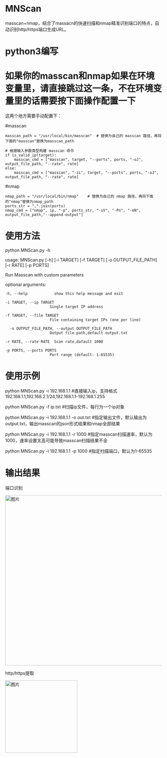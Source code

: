 # MNScan
masscan+nmap，结合了massacn的快速扫描和nmap精准识别端口的特点，自动识别http/https端口生成URL。
# python3编写
# 如果你的masscan和nmap如果在环境变量里，请直接跳过这一条，不在环境变量里的话需要按下面操作配置一下
这两个地方需要手动配置下：

#masscan

    masscan_path = "/usr/local/bin/masscan"  # 替换为自己的 masscan 路径，再将下面的"masscan"替换为masscan_path
    
    # 根据输入参数类型构建 masscan 命令
    if is_valid_ip(target):
        masscan_cmd = ["masscan", target, "--ports", ports, "-oJ", output_file_path, "--rate", rate]
    else:
        masscan_cmd = ["masscan", "-iL", target, "--ports", ports, "-oJ", output_file_path, "--rate", rate]
#nmap


    nmap_path = "/usr/local/bin/nmap"    # 替换为自己的 nmap 路径，再将下面的"nmap"替换为nmap_path
    ports_str = ",".join(ports)
    nmap_cmd = ["nmap", ip, "-p", ports_str, "-sV", "-Pn", "-oN", output_file_path,"--append-output"]

# 使用方法
python MNScan.py -h


usage: MNScan.py [-h] [-i TARGET] [-f TARGET] [-o OUTPUT_FILE_PATH] [-r RATE]
                 [-p PORTS]
                 
Run Masscan with custom parameters

optional arguments:
  
    -h, --help            show this help message and exit
  
    -i TARGET, --ip TARGET
                        Single target IP address
  
    -f TARGET, --file TARGET
                        File containing target IPs (one per line)
  
      -o OUTPUT_FILE_PATH, --output OUTPUT_FILE_PATH
                        Output file path,default output.txt
  
    -r RATE, --rate RATE  Scan rate,dafault 1000
  
    -p PORTS, --ports PORTS
                        Port range (default: 1-65535)
# 使用示例
                        
python MNScan.py -i 192.168.1.1  #直接输入ip，支持格式192.168.1.1,192.168.2.1/24,192.168.1.1-192.168.1.255

python MNScan.py -f ip.txt  #扫描ip文件，每行为一个ip对象

python MNScan.py -i 192.168.1.1 -o out.txt  #指定输出文件，默认输出为output.txt，输出masscan的json形式结果和nmap全部结果

python MNScan.py -i 192.168.1.1 -r 1000  #指定masscan扫描速率，默认为1000，速率设置太高可能导致masscan扫描结果不全

python MNScan.py -i 192.168.1.1 -p 1000  #指定扫描端口，默认为1-65535

#  输出结果
端口识别

<img width="546" alt="图片" src="https://github.com/Catchf1r3/MNScan/assets/110521424/4f0ffff5-1af6-4efb-b5ba-6b66381f9096">

http/https提取

<img width="232" alt="图片" src="https://github.com/Catchf1r3/MNScan/assets/110521424/076baf2d-f230-485d-8a9f-56838ac72bc4">
